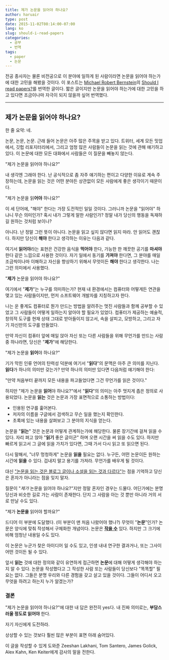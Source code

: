 ```yaml
---
title: 제가 논문을 읽어야 하나요?
author: haruair
type: post
date: 2015-11-02T08:14:00-07:00
lang: ko
slug: should-i-read-papers
categories:
  - 공부
  - 번역
tags:
  - paper
  - 논문
---
```


전공 종사자는 물론 비전공으로 이 분야에 일하게 된 사람이라면 논문을 읽어야 하는가에 대한 고민을 해봤을 것이다. 이 포스트는 [Michael Robert Bernstein](https://twitter.com/mrb_bk)의 [Should I read papers?](http://michaelrbernste.in/2014/10/21/should-i-read-papers.html)를 번역한 글이다. 짧은 글이지만 논문을 읽어야 하는가에 대한 고민을 하고 있다면 조금이나마 자극이 되지 않을까 싶어 번역했다.

----

## 제가 논문을 읽어야 하나요?

한 줄 요약: 네.

논문, 논문, 논문. 근래 들어 논문은 아주 많은 주목을 받고 있다. 트위터, 세계 모든 밋업에서, 깃헙 리포지터리에서, 그리고 엄청 많은 사람들이 논문을 읽는 것에 관해 얘기하고 있다. 이 논문에 대한 모든 대화에서 사람들은 이 질문을 빼놓지 않는다.

"제가 논문을 읽어야 하나요?"

내 생각엔 그래야 한다. 난 공식적으로 좀 자주 얘기하는 편이고 다양한 이유로 계속 주장하는데, 논문을 읽는 것은 어떤 분야든 상관없이 모든 사람에게 좋은 생각이기 때문이다.

"제가 논문을 읽**어야** 하나요?"

이 세 단어에, "해야" 한다는 가장 도전적인 일일 것이다. 그러니까 논문을 "읽어야" 하냐니 무슨 의미인가? 혹시 내가 그렇게 말한 사람인가? 정말 내가 당신의 행동을 독재하길 원하는 것처럼 보이나?

아니다. 난 정말 그런 뜻이 아니다. 논문을 읽고 싶지 않다면 읽지 마라. 안 읽어도 괜찮다. 하지만 당신이 **해야** 한다고 생각하는 이유는 다음과 같다.

여기서 **읽어야**라는 표현은 건강한 음식을 **먹어야** 한다, 가능한 한 깨끗한 공기를 **마셔야**한다 같은 느낌으로 사용한 것이다. 자기 일에서 동기를 **가져야** 한다면, 그 분야를 매일 조금씩이나마 이해하고 자신을 향상하기 위해서 무엇이든 **해야** 한다고 생각한다. 나는 그런 의미에서 사용했다.

"**제가** 논문을 읽어야 하나요?"

여기에서 "**제가**"는 누구를 의미하는가? 현재 내 환경에서는 컴퓨터와 어떻게든 연관을 맺고 있는 사람들이지만, 먼저 소프트웨어 개발자를 지칭하고자 한다.

나는 운 좋게도 컴퓨터로 뭔가 만드는 방법을 알려주는 멋진 사람들과 함께 공부할 수 있었고 그 사람들이 어떻게 일하는지 알아야 할 필요가 있었다. 컴퓨터가 제공하는 예술적, 창의적 도구를 현재 상태 그대로 받아들이지 않고서, 속을 살피고, 모방하고, 그리고 자기 자신만의 도구를 만들었다.

만약 자신이 컴퓨터 앞에 매일 앉아 자신 또는 다른 사람들을 위해 무언가를 만드는 사람 중 하나라면, 당신은 "**제가**"에 해당한다.

"제가 논문을 **읽어**야 하나요?"

기가 막힌 인류 언어의 탄력성 덕분에 여기서 "**읽다**"의 문맥은 아주 큰 의미를 지닌다. **읽다**가 하나의 의미만 갖는가? 만약 하나의 의미만 있다면 다음처럼 얘기해야 한다:

"만약 처음부터 끝까지 모든 내용을 파고들었다면 그건 무언가를 읽은 것이다."

하지만 "제가 논문을 **읽어**야 하나요?"에서 "**읽다**"의 의미는 아주 멋지게 좁은 정의로 사용되었다. 논문을 **읽는** 것은 논문과 가장 표면적으로 소통하는 방법이다:

- 인용된 연구를 훑어본다.
- 저자의 이름을 구글에서 검색하고 무슨 일을 했는지 확인한다.
- 초록에 있는 내용을 살펴보고 그 분야의 지식을 얻는다.

논문을 "**읽는**" 것은 논문과 어떻게 관계하는가에 해당한다. 물론 장기간에 걸쳐 읽을 수 있다. 자리 펴고 앉아 "**읽기** 좋은 글이군" 하며 오랜 시간을 써 읽을 수도 있다. 하지만 빠르게 읽고서 그 글에 읽을 가치가 있다면, 그때 가서 다시 읽고 또 읽으면 된다.

다시 말해서, "너무 멍청하게" 논문을 **읽을** 필요는 없다. 누구든, 어떤 논문이든 원하는 시간에 **읽을** 수 있다. 겁내지 말고 용기를 가져라. 무언가를 배우게 될 것이다.

대신 ["논문을 읽는 것은 블로그 글이나 소설을 읽는 것과 다르다"](https://github.com/papers-we-love/papers-we-love#how-to-read-a-paper)는 점을 기억하고 당신은 혼자가 아니라는 점을 잊지 말자.

질문이 "_제가_ 논문을 읽어야 하나요?"지만 정말 혼자인 경우는 드물다. 어딘가에는 분명 당신과 비슷한 길로 가는 사람이 존재한다. 단지 그 사람을 아는 것 뿐만 아니라 거의 서로 만날 수도 있다.

"제가 **논문을** 읽어야 할까요?"

드디어 이 부분에 도달했다. (이 부분이 맨 처음 나왔어야 했나?) 무엇이 "**논문**"인가? 논문은 양식에 맞춰 작성해서 구체화한 개념이다. 논문은 **[작을 수](http://tinytocs.org/)** 있다. 하지만 그 크기에 비해 엄청난 내용일 수도 있다.

이 논문은 누군가 찾은 아이디어 일 수도 있고, 인생 내내 연구한 결과거나, 또는 그사이 어떤 것이든 될 수 있다.

앞서 **읽는** 것에 대한 정의와 같이 유연하게 접근하면 **논문**에 대해 어떻게 생각해야 하는지 알 수 있다. 논문을 작성했다고 그 작성한 사람 또는 사람들이 당신보다 "똑똑할" 필요는 없다. 그들은 분명 우리와 다른 경험을 갖고 살고 있을 것이다. 그들이 어디서 오고 무엇을 하려고 하는지 누가 알겠는가?

### 결론
"제가 논문을 읽어야 하나요?"에 대한 내 답은 완전히 yes다. 내 진짜 의미로는, **부담스러울 정도로 읽어야** 한다.

자기 자신에게 도전하라.

상상할 수 있는 것보다 훨씬 많은 부분이 표면 아래 숨어있다.

이 글을 작성할 수 있게 도와준 Zeeshan Lakhani, Tom Santero, James Golick, Alex Kahn, Ken Keiter에게 감사의 말을 전한다.

